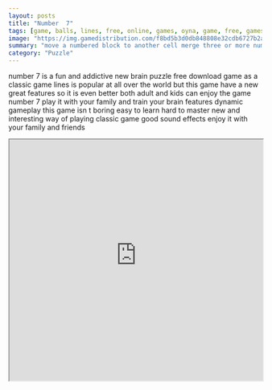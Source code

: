 ```yaml
---
layout: posts
title: "Number  7"
tags: [game, balls, lines, free, online, games, oyna, game, free, games, play, play, games]
image: "https://img.gamedistribution.com/f8bd5b3d0db848808e32cdb6727b2a9c.jpg"
summary: "move a numbered block to another cell merge three or more numbers to get higher numbers 7 is the final number when you make it you get a bonus  free online games oyna game free games play play games"
category: "Puzzle"
---
```


number 7 is a fun and addictive new brain puzzle free download game as a classic game lines is popular at all over the world but this game have a new great features so it is even better both adult and kids can enjoy the game number 7 play it with your family and train your brain features dynamic gameplay this game isn t boring easy to learn hard to master new and interesting way of playing classic game good sound effects enjoy it with your family and friends

<iframe width="100%" height="480px;" src="https://html5.gamedistribution.com/f8bd5b3d0db848808e32cdb6727b2a9c/"></iframe>